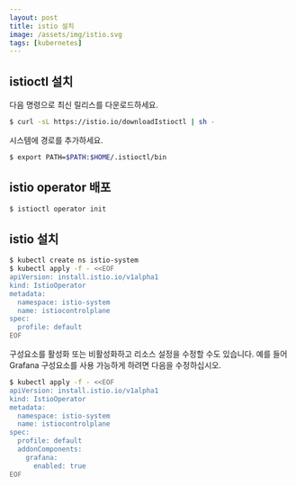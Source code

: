 ```yaml
---
layout: post
title: istio 설치
image: /assets/img/istio.svg
tags: [kubernetes]
---
```


## istioctl 설치
다음 명령으로 최신 릴리스를 다운로드하세요.
```bash
$ curl -sL https://istio.io/downloadIstioctl | sh -
```
시스템에 경로를 추가하세요.
```bash
$ export PATH=$PATH:$HOME/.istioctl/bin
```

## istio operator 배포
```bash
$ istioctl operator init
```

## istio 설치
```bash
$ kubectl create ns istio-system
$ kubectl apply -f - <<EOF
apiVersion: install.istio.io/v1alpha1
kind: IstioOperator
metadata:
  namespace: istio-system
  name: istiocontrolplane
spec:
  profile: default
EOF
```

구성요소를 활성화 또는 비활성화하고 리소스 설정을 수정할 수도 있습니다. 예를 들어 Grafana 구성요소를 사용 가능하게 하려면 다음을 수정하십시오.
```bash
$ kubectl apply -f - <<EOF
apiVersion: install.istio.io/v1alpha1
kind: IstioOperator
metadata:
  namespace: istio-system
  name: istiocontrolplane
spec:
  profile: default
  addonComponents:
    grafana:
      enabled: true
EOF
```